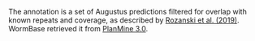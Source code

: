 [//]: # (Created by ./bin/manage_files.pl from ./species/Schmidtea_mediterranea/PRJNA379262/Schmidtea_mediterranea_PRJNA379262.annotation.html on Thu Jun 11 13:45:45 2020)
The annotation is a set of Augustus predictions filtered for overlap with known repeats and coverage, as described by [Rozanski et al. (2019)](https://www.ncbi.nlm.nih.gov/pubmed/30496475). WormBase retrieved it from [PlanMine 3.0](http://planmine.mpi-cbg.de/planmine/aspect.do?name=Gene%20Predictions).
